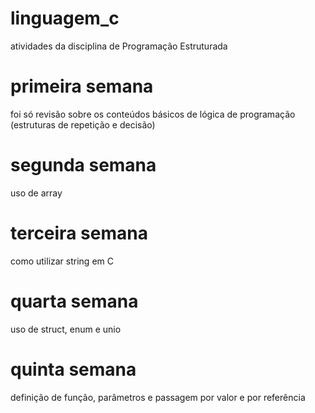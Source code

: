 # linguagem_c

atividades da disciplina de Programação Estruturada

# primeira semana
foi só revisão sobre os conteúdos básicos de lógica de programação (estruturas de repetição e decisão)

# segunda semana
uso de array

# terceira semana
como utilizar string em C

# quarta semana
uso de struct, enum e unio

# quinta semana
definição de função, parâmetros e passagem por valor e por referência
